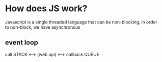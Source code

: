 # How does JS work?

Javascript is a single threaded language that can be non-blocking, in order to non-block, we have asynchronous

## event loop

call STACK <--> (web api) <--> callback QUEUE